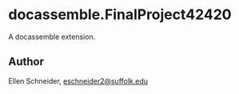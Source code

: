 # docassemble.FinalProject42420

A docassemble extension.

## Author

Ellen Schneider, eschneider2@suffolk.edu

